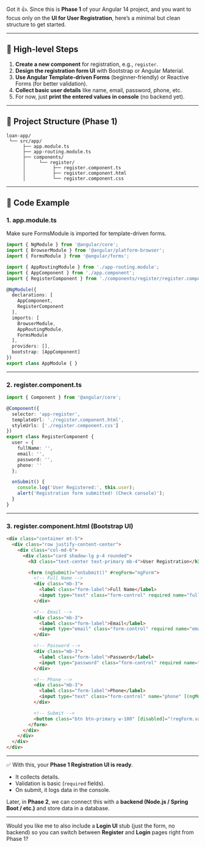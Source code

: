 Got it 👍.
Since this is **Phase 1** of your Angular 14 project, and you want to focus only on the **UI for User Registration**, here’s a minimal but clean structure to get started.

---

## 📌 High-level Steps

1. **Create a new component** for registration, e.g., `register`.
2. **Design the registration form UI** with Bootstrap or Angular Material.
3. **Use Angular Template-driven Forms** (beginner-friendly) or Reactive Forms (for better validation).
4. **Collect basic user details** like name, email, password, phone, etc.
5. For now, just **print the entered values in console** (no backend yet).

---

## 📁 Project Structure (Phase 1)

```
loan-app/
 └── src/app/
      ├── app.module.ts
      ├── app-routing.module.ts
      ├── components/
      │     └── register/
      │          ├── register.component.ts
      │          ├── register.component.html
      │          └── register.component.css
```

---

## 📝 Code Example

### 1. app.module.ts

Make sure FormsModule is imported for template-driven forms.

```ts
import { NgModule } from '@angular/core';
import { BrowserModule } from '@angular/platform-browser';
import { FormsModule } from '@angular/forms';

import { AppRoutingModule } from './app-routing.module';
import { AppComponent } from './app.component';
import { RegisterComponent } from './components/register/register.component';

@NgModule({
  declarations: [
    AppComponent,
    RegisterComponent
  ],
  imports: [
    BrowserModule,
    AppRoutingModule,
    FormsModule
  ],
  providers: [],
  bootstrap: [AppComponent]
})
export class AppModule { }
```

---

### 2. register.component.ts

```ts
import { Component } from '@angular/core';

@Component({
  selector: 'app-register',
  templateUrl: './register.component.html',
  styleUrls: ['./register.component.css']
})
export class RegisterComponent {
  user = {
    fullName: '',
    email: '',
    password: '',
    phone: ''
  };

  onSubmit() {
    console.log('User Registered:', this.user);
    alert('Registration form submitted! (Check console)');
  }
}
```

---

### 3. register.component.html (Bootstrap UI)

```html
<div class="container mt-5">
  <div class="row justify-content-center">
    <div class="col-md-6">
      <div class="card shadow-lg p-4 rounded">
        <h3 class="text-center text-primary mb-4">User Registration</h3>

        <form (ngSubmit)="onSubmit()" #regForm="ngForm">
          <!-- Full Name -->
          <div class="mb-3">
            <label class="form-label">Full Name</label>
            <input type="text" class="form-control" required name="fullName" [(ngModel)]="user.fullName">
          </div>

          <!-- Email -->
          <div class="mb-3">
            <label class="form-label">Email</label>
            <input type="email" class="form-control" required name="email" [(ngModel)]="user.email">
          </div>

          <!-- Password -->
          <div class="mb-3">
            <label class="form-label">Password</label>
            <input type="password" class="form-control" required name="password" [(ngModel)]="user.password">
          </div>

          <!-- Phone -->
          <div class="mb-3">
            <label class="form-label">Phone</label>
            <input type="text" class="form-control" name="phone" [(ngModel)]="user.phone">
          </div>

          <!-- Submit -->
          <button class="btn btn-primary w-100" [disabled]="!regForm.valid">Register</button>
        </form>
      </div>
    </div>
  </div>
</div>
```

---

✅ With this, your **Phase 1 Registration UI is ready**.

* It collects details.
* Validation is basic (`required` fields).
* On submit, it logs data in the console.

Later, in **Phase 2**, we can connect this with a **backend (Node.js / Spring Boot / etc.)** and store data in a database.

---

Would you like me to also include a **Login UI** stub (just the form, no backend) so you can switch between **Register** and **Login** pages right from Phase 1?
